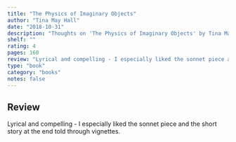 ```yaml
---
title: "The Physics of Imaginary Objects"
author: "Tina May Hall"
date: "2018-10-31"
description: "Thoughts on 'The Physics of Imaginary Objects' by Tina May Hall."
shelf: ""
rating: 4
pages: 160
review: "Lyrical and compelling - I especially liked the sonnet piece and the short story at the end told through vignettes."
type: "book"
category: "books"
notes: false
---
```


## Review

Lyrical and compelling - I especially liked the sonnet piece and the short story at the end told through vignettes.

